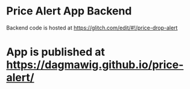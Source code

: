 # Price Alert App Backend
Backend code is hosted at https://glitch.com/edit/#!/price-drop-alert

# App is published at https://dagmawig.github.io/price-alert/
